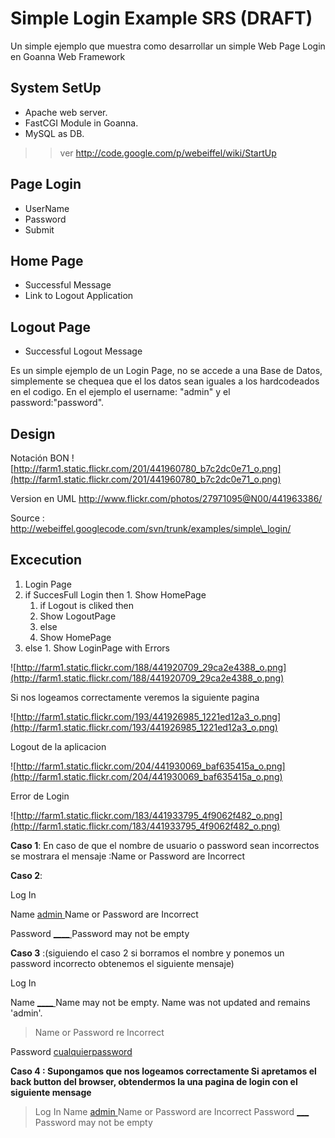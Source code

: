 # Simple Login Example SRS (DRAFT) #
Un simple ejemplo que muestra como desarrollar un simple Web Page Login en
Goanna Web Framework

## System SetUp ##
  * Apache web server.
  * FastCGI Module in Goanna.
  * MySQL as DB.
> > ver http://code.google.com/p/webeiffel/wiki/StartUp

## Page Login ##
  * UserName
  * Password
  * Submit

## Home Page ##
  * Successful Message
  * Link to Logout Application

## Logout Page ##
  * Successful Logout Message

Es un simple ejemplo de un Login Page, no se accede a una Base de Datos,
simplemente se chequea que el los datos sean iguales a los hardcodeados en el
codigo.
En el ejemplo el username: "admin" y el password:"password".

## Design ##
Notación BON
![http://farm1.static.flickr.com/201/441960780_b7c2dc0e71_o.png](http://farm1.static.flickr.com/201/441960780_b7c2dc0e71_o.png)

Version en UML [http://www.flickr.com/photos/27971095@N00/441963386/ ](.md)

Source : [http://webeiffel.googlecode.com/svn/trunk/examples/simple\_login/ ](.md)


## Excecution ##
  1. Login Page
  1. if SuccesFull Login then
    1. Show HomePage
      1. if Logout is cliked then
        1. Show LogoutPage
      1. else
        1. Show HomePage
  1. else
    1. Show LoginPage with Errors

![http://farm1.static.flickr.com/188/441920709_29ca2e4388_o.png](http://farm1.static.flickr.com/188/441920709_29ca2e4388_o.png)

Si nos logeamos correctamente veremos la siguiente pagina

![http://farm1.static.flickr.com/193/441926985_1221ed12a3_o.png](http://farm1.static.flickr.com/193/441926985_1221ed12a3_o.png)


Logout de la aplicacion

![http://farm1.static.flickr.com/204/441930069_baf635415a_o.png](http://farm1.static.flickr.com/204/441930069_baf635415a_o.png)

Error de Login

![http://farm1.static.flickr.com/183/441933795_4f9062f482_o.png](http://farm1.static.flickr.com/183/441933795_4f9062f482_o.png)

**Caso 1**:
En caso de que el nombre de usuario o password sean incorrectos se mostrara
el mensaje :Name or Password are Incorrect

**Caso 2**:

Log In

Name [admin ](.md)   Name or Password are Incorrect

Password [\_\_\_\_ ](.md)    Password may not be empty


**Caso 3** :(siguiendo el caso 2 si borramos  el nombre y ponemos un password incorrecto obtenemos el siguiente mensaje)

Log In

Name [\_\_\_\_ ](.md) Name may not be empty. Name was not updated and remains 'admin'.

> Name or Password re Incorrect

Password [cualquierpassword ](.md)

**Caso 4 : Supongamos que nos logeamos correctamente
Si apretamos el back button del browser, obtendermos
la una pagina de login con el siguiente mensage**

> Log In
Name [admin ](.md) Name or Password are Incorrect
Password [\_\_\_ ](.md) Password may not be empty